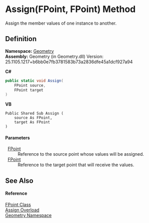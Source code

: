 # Assign(FPoint, FPoint) Method


Assign the member values of one instance to another.



## Definition
**Namespace:** <a href="eb409b48-e279-bdb4-daf3-3196b72d55a2.md">Geometry</a>  
**Assembly:** Geometry (in Geometry.dll) Version: 25.1105.1217+b6bb0e7fb3781583b73a2836dfe45a1dcf927a94

**C#**
``` C#
public static void Assign(
	FPoint source,
	FPoint target
)
```
**VB**
``` VB
Public Shared Sub Assign ( 
	source As FPoint,
	target As FPoint
)
```



#### Parameters
<dl><dt>  <a href="477a6142-7b25-5977-263a-a8e4e3c4f582.md">FPoint</a></dt><dd>Reference to the source point whose values will be assigned.</dd><dt>  <a href="477a6142-7b25-5977-263a-a8e4e3c4f582.md">FPoint</a></dt><dd>Reference to the target point that will receive the values.</dd></dl>

## See Also


#### Reference
<a href="477a6142-7b25-5977-263a-a8e4e3c4f582.md">FPoint Class</a>  
<a href="e31e2df5-f1aa-3684-d59d-d7f686bc42c4.md">Assign Overload</a>  
<a href="eb409b48-e279-bdb4-daf3-3196b72d55a2.md">Geometry Namespace</a>  
